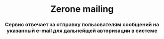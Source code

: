 <h1 align="center">Zerone mailing</h1>
<h3 align="center"> Сервис отвечает за отправку пользователям сообщений на указанный e-mail для дальнейщей авторизации в системе </h3>
